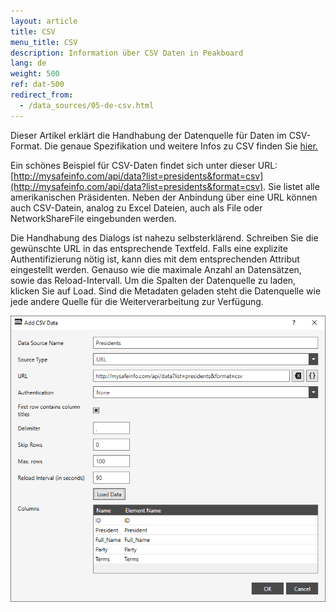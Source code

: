 ```yaml
---
layout: article
title: CSV
menu_title: CSV
description: Information über CSV Daten in Peakboard
lang: de
weight: 500
ref: dat-500
redirect_from:
  - /data_sources/05-de-csv.html
---
```

Dieser Artikel erklärt die Handhabung der Datenquelle für Daten im CSV-Format. Die genaue Spezifikation und weitere Infos zu CSV finden Sie [hier.](https://de.wikipedia.org/wiki/CSV_(Dateiformat))

Ein schönes Beispiel für CSV-Daten findet sich unter dieser URL: [http://mysafeinfo.com/api/data?list=presidents&format=csv](http://mysafeinfo.com/api/data?list=presidents&format=csv). Sie listet alle amerikanischen Präsidenten.
Neben der Anbindung über eine URL können auch CSV-Datein, analog zu Excel Dateien, auch als File oder NetworkShareFile eingebunden werden. 

Die Handhabung des Dialogs ist nahezu selbsterklärend. Schreiben Sie die gewünschte URL in das entsprechende Textfeld. Falls eine explizite Authentifizierung nötig ist, kann dies mit dem entsprechenden Attribut eingestellt werden. Genauso wie die maximale Anzahl an Datensätzen, sowie das Reload-Intervall. Um die Spalten der Datenquelle zu laden, klicken Sie auf Load. Sind die Metadaten geladen steht die Datenquelle wie jede andere Quelle für die Weiterverarbeitung zur Verfügung.

![CSV Add Data Dialog](/assets/images/data-sources/csv/csv-add-data-dialog.png)

